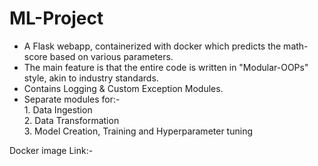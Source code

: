 # ML-Project

- A Flask webapp, containerized with docker which predicts the math-score based on various parameters.
- The main feature is that the entire code is written in "Modular-OOPs" style, akin to industry standards.
- Contains Logging & Custom Exception Modules.
- Separate modules for:- <br>
          1. Data Ingestion <br>
          2. Data Transformation <br>
          3. Model Creation, Training and Hyperparameter tuning <br>

Docker image Link:- 
